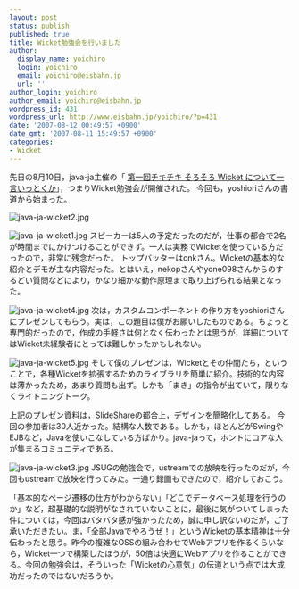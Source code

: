 ```yaml
---
layout: post
status: publish
published: true
title: Wicket勉強会を行いました
author:
  display_name: yoichiro
  login: yoichiro
  email: yoichiro@eisbahn.jp
  url: ''
author_login: yoichiro
author_email: yoichiro@eisbahn.jp
wordpress_id: 431
wordpress_url: http://www.eisbahn.jp/yoichiro/?p=431
date: '2007-08-12 00:49:57 +0900'
date_gmt: '2007-08-11 15:49:57 +0900'
categories:
- Wicket
---
```


先日の8月10日，java-ja主催の「
[第一回チキチキ そろそろ Wicket について一言いっとくか](http://java-ja.yoshiori.org/index.php?%E7%AC%AC%E4%B8%89%E5%9B%9E)」，つまりWicket勉強会が開催された。
今回も，yoshioriさんの書道から始まった。

![java-ja-wicket2.jpg](http://www.eisbahn.jp/yoichiro/images/java-ja-wicket2.jpg)

![java-ja-wicket1.jpg](http://www.eisbahn.jp/yoichiro/images/java-ja-wicket1.jpg)
スピーカーは5人の予定だったのだが，仕事の都合で2名が時間までにかけつけることができず。一人は実務でWicketを使っている方だったので，非常に残念だった。
トップバッターはonkさん。Wicketの基本的な紹介とデモが主な内容だった。とはいえ，nekopさんやyone098さんからのするどい質問などにより，かなり細かな動作原理まで取り上げられる結果となった。

![java-ja-wicket4.jpg](http://www.eisbahn.jp/yoichiro/images/java-ja-wicket4.jpg)
次は，カスタムコンポーネントの作り方をyoshioriさんにプレゼンしてもらう。実は，この題目は僕がお願いしたものである。ちょっと専門的だったので，作成の手軽さは何となく伝わったとは思うが，詳細についてはWicket未経験者にとっては難しかったかもしれない。

![java-ja-wicket5.jpg](http://www.eisbahn.jp/yoichiro/images/java-ja-wicket5.jpg)
そして僕のプレゼンは，Wicketとその仲間たち，ということで，各種Wicketを拡張するためのライブラリを簡単に紹介。技術的な内容は薄かったため，あまり質問も出ず。しかも「まき」の指令が出ていて，限りなくライトニングトーク。


上記のプレゼン資料は，SlideShareの都合上，デザインを簡略化してある。
今回の参加者は30人近かった。結構な人数である。しかも，ほとんどがSwingやEJBなど，Javaを使いこなしている方ばかり。java-jaって，ホントにコアな人が集まるコミュニティである。

![java-ja-wicket3.jpg](http://www.eisbahn.jp/yoichiro/images/java-ja-wicket3.jpg)
JSUGの勉強会で，ustreamでの放映を行ったのだが，今回もustreamで放映を行ってみた。一通り録画もできたので，紹介しておこう。


「基本的なページ遷移の仕方がわからない」「どこでデータベース処理を行うのか」など，超基礎的な説明がなされていないことに，最後に気がついてしまった件については，今回はバタバタ感が強かったため，誠に申し訳ないのだが，ご了承いただきたい。ま，「全部Javaでやろうぜ！」というWicketの基本精神は十分伝わったと思う。昨今の複雑なOSSの組み合わせでWebアプリを作るくらいなら，Wicket一つで構築したほうが，50倍は快適にWebアプリを作ることができる。今回の勉強会は，そういった「Wicketの心意気」の伝道という点では大成功だったのではないだろうか。
